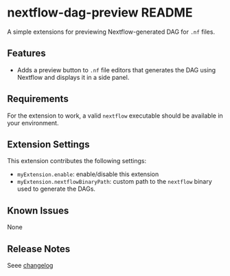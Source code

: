 # nextflow-dag-preview README

A simple extensions for previewing Nextflow-generated DAG for `.nf` files.

## Features

- Adds a preview button to `.nf` file editors that generates the DAG using Nextflow and displays it in a side panel.

## Requirements

For the extension to work, a valid `nextflow` executable should be available in your environment.

## Extension Settings

This extension contributes the following settings:

* `myExtension.enable`: enable/disable this extension
* `myExtension.nextflowBinaryPath`: custom path to the `nextflow` binary used to generate the DAGs.

## Known Issues

None

## Release Notes

Seee [changelog](./CHANGELOG.md)
